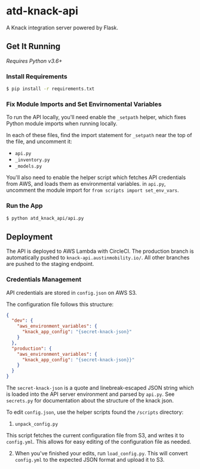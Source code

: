 # atd-knack-api

A Knack integration server powered by Flask.

## Get It Running

*Requires Python v3.6+*

### Install Requirements

```bash
$ pip install -r requirements.txt
```

### Fix Module Imports and Set Envirnomental Variables

To run the API locally, you'll need enable the `_setpath` helper, which fixes Python module imports when running locally.

In each of these files, find the import statement for `_setpath` near the top of the file, and uncomment it:

- `api.py`
- `_inventory.py`
- `_models.py`

You'll also need to enable the helper script which fetches API credentials from AWS, and loads them as environmental variables. in `api.py`, uncomment the module import for `from scripts import set_env_vars`.

### Run the App

```bash
$ python atd_knack_api/api.py
```

## Deployment

The API is deployed to AWS Lambda with CircleCI. The production branch is automatically pushed to `knack-api.austinmobility.io/`. All other branches are pushed to the staging endpoint.

### Credentials Management

API credentials are stored in `config.json` on AWS S3. 

The configuration file follows this structure:

```json
{
  "dev": {
    "aws_environment_variables": {
      "knack_app_config": "{secret-knack-json}"
    }
  },
  "production": {
    "aws_environment_variables": {
      "knack_app_config": "{secret-knack-json}}"
    }
  }
}
```

The `secret-knack-json` is a quote and linebreak-escaped JSON string which is loaded into the API server environment and parsed by `api.py`. See `secrets.py` for documentation about the structure of the knack json.

To edit `config.json`, use the helper scripts found the `/scripts` directory:

1. `unpack_config.py`

This script fetches the current configuration file from S3, and writes it to `config.yml`. This allows for easy editing of the configuration file as needed.

2. When you've finished your edits, run `load_config.py`. This will convert `config.yml` to the expected JSON format and upload it to S3.